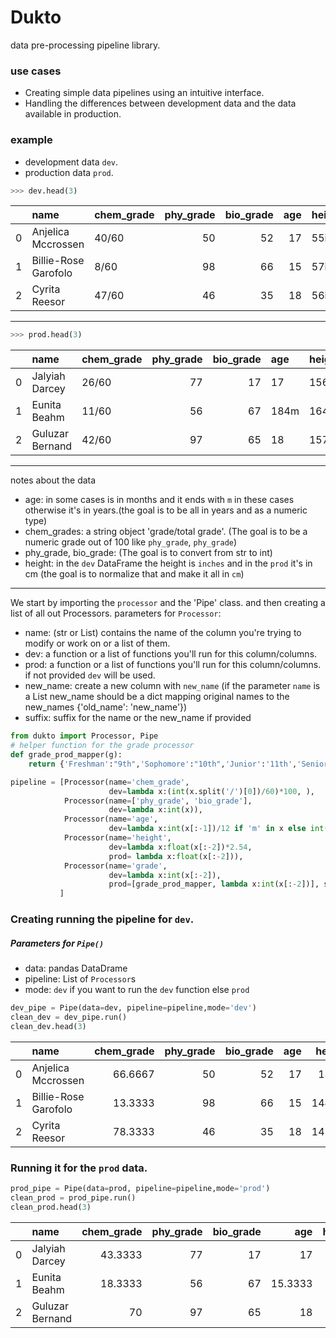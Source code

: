 # Dukto
data pre-processing pipeline library.


### use cases 
* Creating simple data pipelines using an intuitive interface.
* Handling the differences  between development data and the data available in production.  


### example
- development data `dev`. 
- production data `prod`. 

```python
>>> dev.head(3)
```

|    | name                 | chem_grade   |   phy_grade |   bio_grade |   age | height   | grade   |
|---:|:---------------------|:-------------|------------:|------------:|------:|:---------|:--------|
|  0 | Anjelica Mccrossen   | 40/60        |          50 |          52 |    17 | 55in     | 9th     |
|  1 | Billie-Rose Garofolo | 8/60         |          98 |          66 |    15 | 57in     | 9th     |
|  2 | Cyrita Reesor        | 47/60        |          46 |          35 |    18 | 56in     | 9th     |

----
```python
>>> prod.head(3)
```

|    | name            | chem_grade   |   phy_grade |   bio_grade | age   | height   | grade    |
|---:|:----------------|:-------------|------------:|------------:|:------|:---------|:---------|
|  0 | Jalyiah Darcey  | 26/60        |          77 |          17 | 17    | 156cm    | Freshman |
|  1 | Eunita Beahm    | 11/60        |          56 |          67 | 184m  | 164cm    | Freshman |
|  2 | Guluzar Bernand | 42/60        |          97 |          65 | 18    | 157cm    | Freshman |

---

notes about the data
- age: in some cases is in months and it ends with `m` in these cases otherwise it's in years.(the goal is to be all in years and as a numeric type)
- chem_grades: a string object 'grade/total grade'. (The goal is to be a numeric grade out of 100 like `phy_grade`, `phy_grade`) 
- phy_grade, bio_grade: (The goal is to convert from str to int) 
- height: in the `dev` DataFrame the height is `inches` and in the `prod` it's in cm (the goal is to normalize that and make it all in `cm`)

---

We start by importing the `processor` and the 'Pipe' class.
and then creating a list of all out Processors.
parameters for `Processor`:
	
- name: (str or List) contains the name of the column you're trying to modify or work on or a list of them.
- dev: a function or a list of functions you'll run for this column/columns.
- prod: a function or a list of functions you'll run for this column/columns. if not provided `dev` will be used.
- new_name: create a new column with `new_name` (if the parameter `name` is a List new_name should be a dict mapping original names to the new_names {'old_name': 'new_name'}) 
- suffix: suffix for the name or the new_name if provided
	
	

 
```python
from dukto import Processor, Pipe
# helper function for the grade processor
def grade_prod_mapper(g):
    return {'Freshman':"9th",'Sophomore':"10th",'Junior':'11th','Senior':"12th"}[g]

pipeline = [Processor(name='chem_grade', 
                      dev=lambda x:(int(x.split('/')[0])/60)*100, ),
            Processor(name=['phy_grade', 'bio_grade'], 
                      dev=lambda x:int(x)),
            Processor(name='age', 
                      dev=lambda x:int(x[:-1])/12 if 'm' in x else int(x)),
            Processor(name='height', 
                      dev=lambda x:float(x[:-2])*2.54, 
                      prod= lambda x:float(x[:-2])),
            Processor(name='grade', 
                      dev=lambda x:int(x[:-2]),
                      prod=[grade_prod_mapper, lambda x:int(x[:-2])], suffix='_new')
           ]
```

### Creating running the pipeline for `dev`.


##### Parameters for `Pipe()`
- data: pandas DataDrame
- pipeline: List of `Processor`s
- mode: `dev` if you want to run the `dev` function else `prod`
```python
dev_pipe = Pipe(data=dev, pipeline=pipeline,mode='dev')
clean_dev = dev_pipe.run()
clean_dev.head(3)
```
|    | name                 |   chem_grade |   phy_grade |   bio_grade |   age |   height | grade   |   grade_new |
|---:|:---------------------|-------------:|------------:|------------:|------:|---------:|:--------|------------:|
|  0 | Anjelica Mccrossen   |      66.6667 |          50 |          52 |    17 |   139.7  | 9th     |           9 |
|  1 | Billie-Rose Garofolo |      13.3333 |          98 |          66 |    15 |   144.78 | 9th     |           9 |
|  2 | Cyrita Reesor        |      78.3333 |          46 |          35 |    18 |   142.24 | 9th     |           9 |

### Running it for the `prod` data.

```python
prod_pipe = Pipe(data=prod, pipeline=pipeline,mode='prod')
clean_prod = prod_pipe.run()
clean_prod.head(3)
```


|    | name            |   chem_grade |   phy_grade |   bio_grade |     age |   height | grade    |   grade_new |
|---:|:----------------|-------------:|------------:|------------:|--------:|---------:|:---------|------------:|
|  0 | Jalyiah Darcey  |      43.3333 |          77 |          17 | 17      |      156 | Freshman |           9 |
|  1 | Eunita Beahm    |      18.3333 |          56 |          67 | 15.3333 |      164 | Freshman |           9 |
|  2 | Guluzar Bernand |      70      |          97 |          65 | 18      |      157 | Freshman |           9 |



